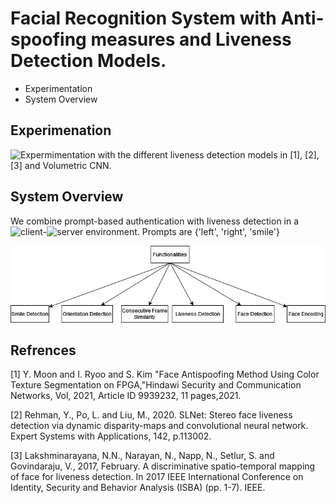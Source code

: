 # Facial Recognition System with Anti-spoofing measures and Liveness Detection Models.
* Experimentation
* System Overview
## Experimenation
![Expermimentation](https://github.com/Ahmed-Rushdi/liveness_system/tree/master/Trainig_preprocessing_misc)
 with the different liveness detection models in [1], [2], [3] and Volumetric CNN.

## System Overview

We combine prompt-based authentication with liveness detection in a ![client](https://github.com/Ahmed-Rushdi/liveness_system/tree/master/Client)-![server](https://github.com/Ahmed-Rushdi/liveness_system/tree/master/server) environment.
Prompts are {'left', 'right', 'smile'}

![plot](https://github.com/Ahmed-Rushdi/liveness_system/blob/e907cec8c84fcb1c7b7efebaff9476913b110372/image.png)

## Refrences 
[1] Y. Moon and I. Ryoo and S. Kim "Face Antispoofing Method Using Color Texture Segmentation on FPGA,"Hindawi Security and Communication Networks, Vol, 2021, Article ID 9939232, 11 pages,2021.

[2] Rehman, Y., Po, L. and Liu, M., 2020. SLNet: Stereo face liveness detection via dynamic disparity-maps and convolutional neural network. Expert Systems with Applications, 142, p.113002.

[3] Lakshminarayana, N.N., Narayan, N., Napp, N., Setlur, S. and Govindaraju, V., 2017, February. A discriminative spatio-temporal mapping of face for liveness detection. In 2017 IEEE International Conference on Identity, Security and Behavior Analysis (ISBA) (pp. 1-7). IEEE.
